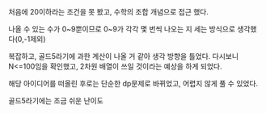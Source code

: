 처음에 20이하라는 조건을 못 봤고,
수학의 조합 개념으로 접근 했다.

나올 수 있는 수가 0~9뿐이므로 0~9가 각각 몇 번씩 나오는 지 세는 방식으로 생각했다(0,-1제외)

복잡하고, 골드5라기에 과한 계산이 나올 거 같아 생각 방향을 틀었다.
다시보니 N<=100임을 확인했고, 2차원 배열이 쓰일 것이라는 예상을 하게 되었다.

해당 아이디어를 떠올린 후로는 단순한 dp문제로 바뀌었고, 어렵지 않게 풀 수 있었다.

골드5라기에는 조금 쉬운 난이도
